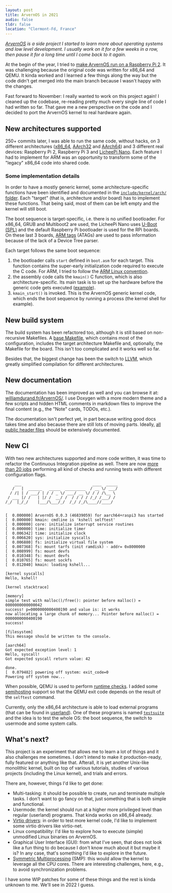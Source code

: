 ```yaml
---
layout: post
title: ArvernOS in 2021
audio: false
tldr: false
location: "Clermont-Fd, France"
---
```


_[ArvernOS](https://github.com/willdurand/ArvernOS) is a side project I started to learn more about operating systems and low level development. I usually work on it for a few weeks in a row, then pause it for a long time until I come back to it again._

At the begin of the year, I tried to [make ArvernOS run on a Raspberry Pi 2](/2021/01/23/bare-metal-raspberry-pi-2-programming/). It was challenging because the original code was written for x86_64 and QEMU. It kinda worked and I learned a few things along the way but the code didn't get merged into the main branch because I wasn't happy with the changes.

Fast forward to November: I really wanted to work on this project again! I cleaned up the codebase, re-reading pretty much every single line of code I had written so far. That gave me a new perspective on the code and I decided to port the ArvernOS kernel to real hardware again.

## New architectures supported

250+ commits later, I was able to run the same code, without hacks, on 3 different architectures ([x86_64](https://github.com/willdurand/ArvernOS/tree/master/src/kernel/arch/x86_64), [AArch32](https://github.com/willdurand/ArvernOS/tree/master/src/kernel/arch/aarch32) and [AArch64](https://github.com/willdurand/ArvernOS/tree/master/src/kernel/arch/aarch64)) and 3 different real devices: Raspberry Pi 2, Raspberry Pi 3 and [LicheePi Nano](https://twitter.com/couac/status/1464592680403578887). Each feature I had to implement for ARM was an opportunity to transform some of the "legacy" x86_64 code into shared code.

### Some implementation details

In order to have a mostly generic kernel, some architecture-specific functions have been identified and documented in the [`include/kernel/arch/` folder](https://github.com/willdurand/ArvernOS/tree/master/include/kernel/arch). Each "target" (that is, architecture and/or board) has to implement these functions. That being said, most of them can be left empty and the kernel will still boot.

The boot sequence is target-specific, i.e. there is no unified bootloader. For x86_64, GRUB and Multiboot2 are used, the LicheePi Nano uses [U-Boot (SPL)](https://linux-sunxi.org/U-Boot) and the default Raspberry Pi bootloader is used for the RPi boards. On these last 3 boards, [ARM tags](http://www.simtec.co.uk/products/SWLINUX/files/booting_article.html#appendix_tag_reference) (ATAGs) are used to pass information because of the lack of a Device Tree parser.

Each target follows the same boot sequence:

1. the bootloader calls `start` defined in `boot.asm` for each target. This function contains the super-early initialization code required to execute the C code. For ARM, I tried to follow the [ARM Linux convention](https://www.kernel.org/doc/html/latest/arm/booting.html).
2. the assembly code calls the `kmain()` C function, which is also architecture-specific. Its main task is to set up the hardware before the generic code gets executed ([example](https://github.com/willdurand/ArvernOS/blob/46839059e843fe89b6580511c6d159d5605401bf/src/kernel/arch/aarch32/board/raspi2/kmain.c)).
3. `kmain_start()` is invoked. This is the ArvernOS generic kernel code, which ends the boot sequence by running a process (the kernel shell for example).

## New build system

The build system has been refactored too, although it is still based on non-recursive Makefiles. A [base Makefile](https://github.com/willdurand/ArvernOS), which contains most of the configuration, includes the target architecture Makefile and, optionally, the Makefile for the board. This isn't too complicated and it works well so far.

Besides that, the biggest change has been the switch to [LLVM](https://llvm.org/), which greatly simplified compilation for different architectures.

## New documentation

The documentation has been improved as well and you can browse it at: [williamdurand.fr/ArvernOS/](https://williamdurand.fr/ArvernOS/). I use Doxygen with a more modern theme and a few scripts and hidden HTML comments in markdown files to improve the final content (e.g., the "Note" cards, TODOs, etc.).

The documentation isn't perfect yet, in part because writing good docs takes time and also because there are still lots of moving parts. Ideally, [all public header files](https://github.com/willdurand/ArvernOS/tree/master/include) should be extensively documented.

## New CI

With two new architectures supported and more code written, it was time to refactor the Continuous Integration pipeline as well. There are now [more than 20 jobs](https://app.circleci.com/pipelines/github/willdurand/ArvernOS/1469/workflows/61e45fbc-367a-43e4-9a29-c2acef5e2512) performing all kind of checks and running tests with different configuration flags.

```
    ___                               ____  _____
   /   |  ______   _____  _________  / __ \/ ___/
  / /| | / ___/ | / / _ \/ ___/ __ \/ / / /\__ \
 / ___ |/ /   | |/ /  __/ /  / / / / /_/ /___/ /
/_/  |_/_/    |___/\___/_/  /_/ /_/\____//____/


[  0.000000] ArvernOS 0.0.3 (46839059) for aarch64+raspi3 has started
[  0.000000] kmain: cmdline is 'kshell selftest'
[  0.000000] core: initialize interrupt service routines
[  0.000000] time: initialize timer
[  0.006342] time: initialize clock
[  0.006620] sys: initialize syscalls
[  0.006880] fs: initialize virtual file system
[  0.007368] fs: mount tarfs (init ramdisk) - addr= 0x8000000
[  0.008999] fs: mount devfs
[  0.010348] fs: mount devfs
[  0.010765] fs: mount sockfs
[  0.012040] kmain: loading kshell...

[kernel syscalls]
Hello, kshell!

[kernel stacktrace]

[memory]
simple test with malloc()/free(): pointer before malloc() = 0000000000000042
success! p=0000000000400190 and value is: it works
now allocating a large chunk of memory... Pointer before malloc() = 0000000000400190
success!

[filesystem]
This message should be written to the console.

[aarch64]
Got expected exception level: 1
Hello, syscall!
Got expected syscall return value: 42

done.
[  0.079482] powering off system: exit_code=0
Powering off system now...
```

When possible, QEMU is used to perform [runtime checks](https://github.com/willdurand/ArvernOS/blob/46839059e843fe89b6580511c6d159d5605401bf/src/kernel/kshell/selftest.c). I added some [semihosting](https://balau82.wordpress.com/2010/11/04/qemu-arm-semihosting/) support so that the QEMU exit code depends on the result of the `selftest` command.

Currently, only the x86_64 architecture is able to load external programs (that can be found in [userland](https://github.com/willdurand/ArvernOS/tree/master/src/userland)). One of these programs is named [`testsuite`](https://github.com/willdurand/ArvernOS/tree/master/src/userland/testsuite) and the idea is to test the whole OS: the boot sequence, the switch to usermode and some system calls.

## What's next?

This project is an experiment that allows me to learn a lot of things and it also challenges me sometimes. I don't intend to make it production-ready, fully featured or anything like that. Afterall, it is yet another Unix-like monolithic kernel, built on top of various tutorials, studies of various projects (including the Linux kernel), and trials and errors.

There are, however, things I'd like to get done:

- Multi-tasking: it should be possible to create, run and terminate multiple tasks. I don't want to go fancy on that, just something that is both simple and functional.
- Usermode: the kernel should run at a higher more privileged level than regular (userland) programs. That kinda works on x86_64 already.
- [Virtio drivers](https://www.redhat.com/en/blog/virtio-devices-and-drivers-overview-headjack-and-phone): in order to test more kernel code, I'd like to implement some virtio drivers like virtio-net.
- Linux compatibility: I'd like to explore how to execute (simple) unmodified Linux binaries on ArvernOS.
- Graphical User Interface (GUI): from what I've seen, that does not look like a fun thing to do because I don't know much about it but maybe it is? In any case, that's something I'd like to explore in the future.
- [Symmetric Multiprocessing](https://en.m.wikipedia.org/wiki/Symmetric_multiprocessing) (SMP): this would allow the kernel to leverage all the CPU cores. There are interesting challenges, here, e.g.,  to avoid synchronization problems.

I have some WIP patches for some of these things and the rest is kinda unknown to me. We'll see in 2022 I guess.
